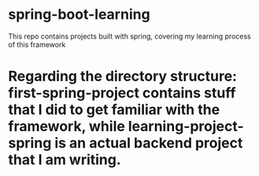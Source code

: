# spring-boot-learning
This repo contains projects built with spring, covering my learning process of this framework
# Regarding the directory structure: first-spring-project contains stuff that I did to get familiar with the framework, while learning-project-spring is an actual backend project that I am writing.
